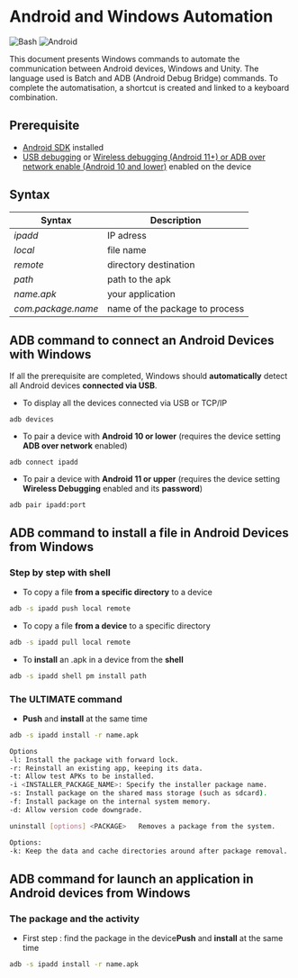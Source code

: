 # Android and Windows Automation

![Bash](https://img.shields.io/badge/Windows-Bash-black.svg) ![Android](https://img.shields.io/badge/Mobile-Android-brightgreen.svg)

This document presents Windows commands to automate the communication between Android devices, Windows and Unity. The language used is Batch and ADB (Android Debug Bridge) commands. To complete the automatisation, a shortcut is created and linked to a keyboard combination.

## Prerequisite

* [Android SDK](https://android-sdk.fr.uptodown.com/windows) installed
* [USB debugging](https://developer.android.com/studio/debug/dev-options) or [Wireless debugging (Android 11+) or ADB over network enable (Android 10 and lower)](https://developer.android.com/studio/command-line/adb) enabled on the device

## Syntax

| Syntax              | Description                         |
| ------------------- | ----------------------------------- |
| *ipadd*               | IP adress                         |
| *local*               | file name                         |
| *remote*              | directory destination             |
| *path*                | path to the apk                   |
| *name.apk*            | your application                  |
| *com.package.name*    | name of the package to process    |


## ADB command to connect an Android Devices with Windows

If all the prerequisite are completed, Windows should **automatically** detect all Android devices **connected via USB**.

* To display all the devices connected via USB or TCP/IP

```shell
adb devices
```

* To pair a device with **Android 10 or lower** (requires the device setting **ADB over network** enabled)  

```shell
adb connect ipadd
```

* To pair a device with **Android 11 or upper** (requires the device setting **Wireless Debugging** enabled and its **password**)

```shell
adb pair ipadd:port
```

## ADB command to install a file in Android Devices from Windows

### Step by step with shell

* To copy a file **from a specific directory** to a device

```bash
adb -s ipadd push local remote
```

* To copy a file **from a device** to a specific directory

```bash
adb -s ipadd pull local remote
```

* To **install** an .apk in a device from the **shell**

```bash
adb -s ipadd shell pm install path
```

### The ULTIMATE command

* **Push** and **install** at the same time

```bash
adb -s ipadd install -r name.apk
```

```bash
Options
-l: Install the package with forward lock.
-r: Reinstall an existing app, keeping its data.
-t: Allow test APKs to be installed.
-i <INSTALLER_PACKAGE_NAME>: Specify the installer package name.
-s: Install package on the shared mass storage (such as sdcard).
-f: Install package on the internal system memory.
-d: Allow version code downgrade.

uninstall [options] <PACKAGE>   Removes a package from the system.

Options:
-k: Keep the data and cache directories around after package removal.
```

## ADB command for launch an application in Android devices from Windows

### The package and the activity

* First step : find the package in the device**Push** and **install** at the same time

```bash
adb -s ipadd install -r name.apk
```
